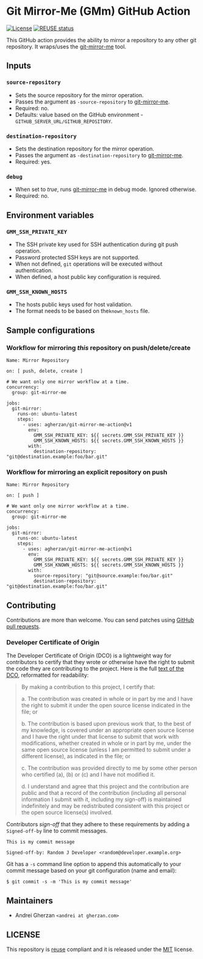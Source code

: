 <!--
SPDX-FileCopyrightText: Andrei Gherzan <andrei@gherzan.com>

SPDX-License-Identifier: MIT
-->

# Git Mirror-Me (GMm) GitHub Action

[![License](https://img.shields.io/github/license/agherzan/git-mirror-me-action?label=License)](/COPYING.MIT)
[![REUSE status](https://api.reuse.software/badge/github.com/agherzan/git-mirror-me-action)](https://api.reuse.software/info/github.com/agherzan/git-mirror-me-action)

This GitHub action provides the ability to mirror a repository to any other git
repository. It wraps/uses the
[git-mirror-me](https://github.com/agherzan/git-mirror-me) tool.

## Inputs

### `source-repository`

* Sets the source repository for the mirror operation.
* Passes the argument as `-source-repository` to
  [git-mirror-me](https://github.com/agherzan/git-mirror-me).
* Required: no.
* Defaults: value based on the GitHub environment - `GITHUB_SERVER_URL/GITHUB_REPOSITORY`.

### `destination-repository`

* Sets the destination repository for the mirror operation.
* Passes the argument as `-destination-repository` to
  [git-mirror-me](https://github.com/agherzan/git-mirror-me).
* Required: yes.

### `debug`

* When set to _true_, runs
  [git-mirror-me](https://github.com/agherzan/git-mirror-me) in debug mode.
  Ignored otherwise.
* Required: no.

## Environment variables

### `GMM_SSH_PRIVATE_KEY`

* The SSH private key used for SSH authentication during git push operation.
* Password protected SSH keys are not supported.
* When not defined, `git` operations will be executed without authentication.
* When defined, a host public key configuration is required.

### `GMM_SSH_KNOWN_HOSTS`

* The hosts public keys used for host validation.
* The format needs to be based on the`known_hosts` file.

## Sample configurations

### Workflow for mirroring _this_ repository on push/delete/create

```
Name: Mirror Repository

on: [ push, delete, create ]

# We want only one mirror workflow at a time.
concurrency:
  group: git-mirror-me

jobs:
  git-mirror:
    runs-on: ubuntu-latest
    steps:
      - uses: agherzan/git-mirror-me-action@v1
        env:
          GMM_SSH_PRIVATE_KEY: ${{ secrets.GMM_SSH_PRIVATE_KEY }}
          GMM_SSH_KNOWN_HOSTS: ${{ secrets.GMM_SSH_KNOWN_HOSTS }}
        with:
          destination-repository: "git@destination.example:foo/bar.git"
```

### Workflow for mirroring an explicit repository on push

```
Name: Mirror Repository

on: [ push ]

# We want only one mirror workflow at a time.
concurrency:
  group: git-mirror-me

jobs:
  git-mirror:
    runs-on: ubuntu-latest
    steps:
      - uses: agherzan/git-mirror-me-action@v1
        env:
          GMM_SSH_PRIVATE_KEY: ${{ secrets.GMM_SSH_PRIVATE_KEY }}
          GMM_SSH_KNOWN_HOSTS: ${{ secrets.GMM_SSH_KNOWN_HOSTS }}
        with:
          source-repository: "git@source.example:foo/bar.git"
          destination-repository: "git@destination.example:foo/bar.git"
```

## Contributing

Contributions are more than welcome. You can send patches using [GitHub pull
requests](https://github.com/agherzan/git-mirror-me-action/pulls).

### Developer Certificate of Origin

The Developer Certificate of Origin (DCO) is a lightweight way for contributors
to certify that they wrote or otherwise have the right to submit the code they
are contributing to the project. Here is the full [text of the
DCO](https://developercertificate.org/), reformatted for readability:

> By making a contribution to this project, I certify that:
>
> a. The contribution was created in whole or in part by me and I have the
> right to submit it under the open source license indicated in the file; or
>
> b. The contribution is based upon previous work that, to the best of my
> knowledge, is covered under an appropriate open source license and I have the
> right under that license to submit that work with modifications, whether
> created in whole or in part by me, under the same open source license (unless
> I am permitted to submit under a different license), as indicated in the
> file; or
>
> c. The contribution was provided directly to me by some other person who
> certified (a), (b) or (c) and I have not modified it.
>
> d. I understand and agree that this project and the contribution are public
> and that a record of the contribution (including all personal information I
> submit with it, including my sign-off) is maintained indefinitely and may be
> redistributed consistent with this project or the open source license(s)
> involved.

Contributors _sign-off_ that they adhere to these requirements by adding a
`Signed-off-by` line to commit messages.

```
This is my commit message

Signed-off-by: Random J Developer <random@developer.example.org>
```

Git has a `-s` command line option to append this automatically to your
commit message based on your git configuration (name and email):

```
$ git commit -s -m 'This is my commit message'
```

## Maintainers

* Andrei Gherzan `<andrei at gherzan.com>`

## LICENSE

This repository is [reuse](https://reuse.software/) compliant and it is
released under the [MIT](COPYING.MIT) license.

